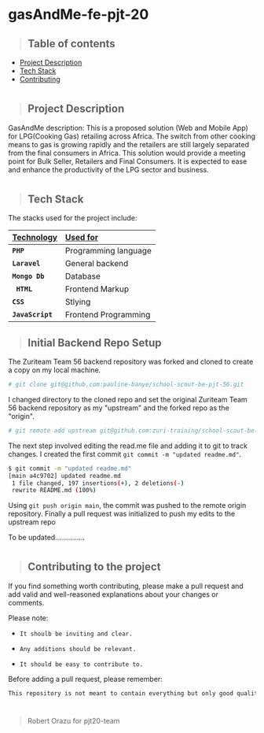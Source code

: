 # gasAndMe-fe-pjt-20

> ## Table of contents
* [Project Description](#project-description)
* [Tech Stack](#tech-stack)
* [Contributing](#contributing-to-the-project)
#
>## Project Description
GasAndMe description: This is a proposed solution (Web and Mobile App) for LPG(Cooking Gas) retailing across Africa. The switch from other cooking means to gas is growing rapidly and the retailers are still largely separated from the final consumers in Africa. This solution would provide a meeting point for Bulk Seller, Retailers and Final Consumers. It is expected to ease and enhance the productivity of the LPG sector and business.
#
> ## Tech Stack
The stacks used for the project include:

| <b><u>Technology</u></b> | <b><u>Used for</u></b> |
| :---         | :---         |
| **`PHP`** | Programming language |
| **`Laravel`** | General backend |
| **`Mongo Db`** | Database |
| **` HTML`** | Frontend Markup |
| **`CSS`** | Stlying |
| **`JavaScript`** | Frontend Programming |


> ## Initial Backend Repo Setup

The Zuriteam Team 56 backend repository was forked and cloned to create a copy on my local machine. 

```bash
# git clone git@github.com:pauline-banye/school-scout-be-pjt-56.git
```
I changed directory to the cloned repo and set the original Zuriteam Team 56 backend repository as my "upstream" and the forked repo as the "origin".

```bash
# git remote add upstream git@github.com:zuri-training/school-scout-be-pjt-56.git
```
The next step  involved editing the read.me file and adding it to git to track changes. I created the first commit `git commit -m "updated readme.md"`.

```bash
$ git commit -m "updated readme.md"
[main a4c9702] updated readme.md
 1 file changed, 197 insertions(+), 2 deletions(-)
 rewrite README.md (100%)
```

Using `git push origin main`, the commit was pushed to the remote origin repository. Finally a pull request was initialized  to push my edits to the upstream repo 



To be updated...............

#
> ## Contributing to the project

If you find something worth contributing, please make a pull request and add valid and well-reasoned explanations about your changes or comments.

Please note:

- `It shoulb be inviting and clear.`

- `Any additions should be relevant.`

- `It should be easy to contribute to.`

Before adding a pull request, please remember:

```bash
This repository is not meant to contain everything but only good quality verified information.
```


#
> Robert Orazu for pjt20-team